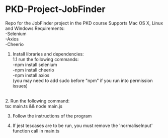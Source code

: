 # PKD-Project-JobFinder
Repo for the JobFinder project in the PKD course
Supports Mac OS X, Linux and Windows
Requirements:<br/>
-Selenium<br/>
-Axios<br/>
-Cheerio<br/>


1. Install libraries and dependencies:<br/>
1.1 run the following commands:<br/>
    -npm install selenium<br/>
    -npm install cheerio<br/>
    -npm install axios<br/>
    (you may need to add sudo before "npm" if you run into permission issues)<br/>
<br/>
2. Run the following command:<br/>
   tsc main.ts && node main.js<br/>

3. Follow the instructions of the program<br/>

4. If jest tescases are to be run, you must remove the 'normaliseInput' function call in main.ts
